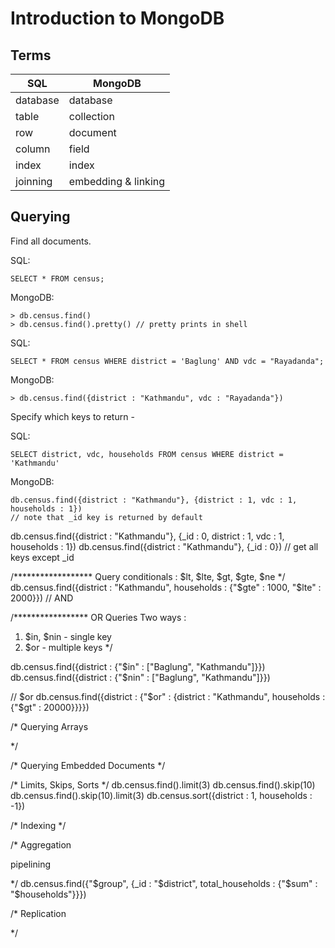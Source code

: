 # Introduction to MongoDB

## Terms
| SQL      | MongoDB             |
|----------|---------------------|
| database | database            |
| table    | collection          |
| row      | document            |
| column   | field               |
| index    | index               |
| joinning | embedding & linking |

## Querying

Find all documents.

SQL:

	SELECT * FROM census;
	
MongoDB:

	> db.census.find()
	> db.census.find().pretty() // pretty prints in shell

SQL:

	SELECT * FROM census WHERE district = 'Baglung' AND vdc = "Rayadanda";

MongoDB:
	
	> db.census.find({district : "Kathmandu", vdc : "Rayadanda"})

Specify which keys to return -

SQL:

	SELECT district, vdc, households FROM census WHERE district = 'Kathmandu'

MongoDB:

	db.census.find({district : "Kathmandu"}, {district : 1, vdc : 1, households : 1})
	// note that _id key is returned by default

db.census.find({district : "Kathmandu"}, {_id : 0, district : 1, vdc : 1, households : 1})
db.census.find({district : "Kathmandu"}, {_id : 0}) // get all keys except _id

/******************
Query conditionals :
$lt, $lte, $gt, $gte, $ne
*/
db.census.find({district : "Kathmandu", households : {"$gte" : 1000, "$lte" : 2000}}) // AND

/*****************
OR Queries
Two ways :
1) $in, $nin - single key
2) $or - multiple keys
*/

db.census.find({district : {"$in" : ["Baglung", "Kathmandu"]}})
db.census.find({district : {"$nin" : ["Baglung", "Kathmandu"]}})

// $or
db.census.find({district : {"$or" : {district : "Kathmandu", households : {"$gt" : 20000}}}})


/*
Querying Arrays

*/


/*
Querying Embedded Documents
*/


/*
Limits, Skips, Sorts
*/
db.census.find().limit(3)
db.census.find().skip(10)
db.census.find().skip(10).limit(3)
db.census.sort({district : 1, households : -1})


/*
Indexing
*/




/*
Aggregation

pipelining

*/
db.census.find({"$group", {_id : "$district", total_households : {"$sum" : "$households"}}})


/*
Replication

*/

